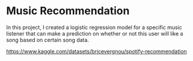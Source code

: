# Music Recommendation

In this project, I created a logistic regression model for a specific music listener that can make a prediction on whether or not this user will like a song based on certain song data.

https://www.kaggle.com/datasets/bricevergnou/spotify-recommendation
